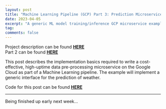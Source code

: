 ```yaml
---
layout: post
title: "Machine Learning Pipeline (GCP) Part 3: Prediction Microservice"
date: 2023-04-05
excerpt: "A generic ML model training/inference GCP microservice example using weather data"
tag:
comments: false
---
```


Project description can be found **[HERE](https://thediscomole.github.io/portfolio/machine-learning-pipeline/)**<br/>
Part 2 can be found **[HERE](https://thediscomole.github.io/portfolio/data-preprocessing-microservice/)**

This post describes the implementation basics required to write a cost-effective, high-uptime data pre-processing microservice on the Google Cloud as part of a Machine Learning pipeline. The example will implement a generic interface for the prediction of weather.

Code for this post can be found **[HERE](https://github.com/TheDiscoMole/example-pipe/predict)**

------------------------------------------------------------------

Being finished up early next week...
